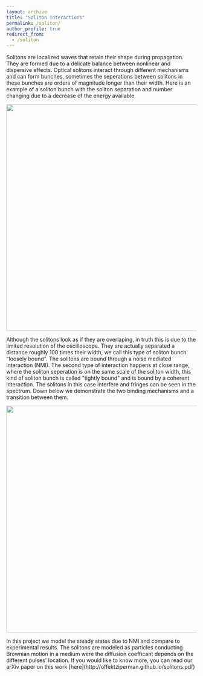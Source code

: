 ```yaml
---
layout: archive
title: "Soliton Interactions"
permalink: /soliton/
author_profile: true
redirect_from:
  - /soliton
--- 
```

Solitons are localized waves that retain their shape during propagation. They are formed due to a delicate balance between nonlinear and dispersive effects. Optical solitons interact through different mechanisms and can form bunches, sometimes the seperations between solitons in these bunches are orders of magnitude longer than their width. Here is an example of a soliton bunch with the soliton separation and number changing due to a decrease of the energy available.
<p align="center">
  <img src='/images/soliton_bunch.gif' width="600">
</p>
Although the solitons look as if they are overlaping, in truth this is due to the limited resolution of the oscilloscope. They are actually separated a distance roughly 100 times their width, we call this type of soliton bunch "loosely bound". The solitons are bound through a noise mediated interaction (NMI).
The second type of interaction happens at close range, where the soliton seperation is on the same scale of the soliton width, this kind of soliton bunch is called "tightly bound" and is bound by a coherent interaction. The solitons in this case interfere and fringes can be seen in the spectrum. Down below we demonstrate the two binding mechanisms and a transition between them.
<p align="center">
  <img src='/images/raw_data.jpg' width="600">
</p>
In this project we model the steady states due to NMI and compare to experimental results. The solitons are modeled as particles conducting Brownian motion in a medium were the diffusion coefficant depends on the different pulses' location. 
If you would like to know more, you can read our arXiv paper on this work [here](http://offektziperman.github.io/solitons.pdf)
 
 
